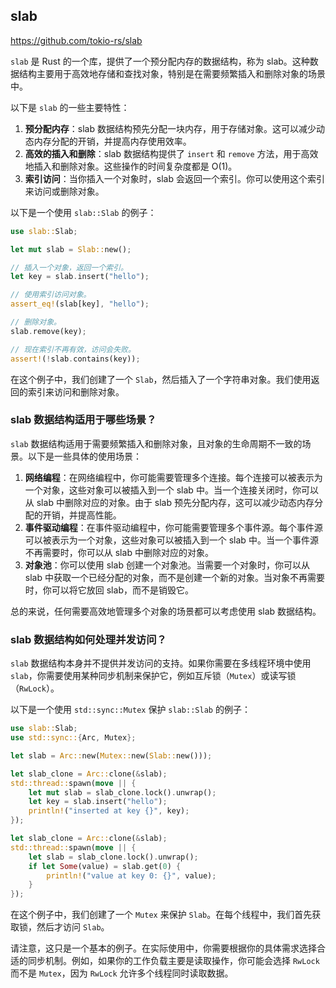 ## slab

https://github.com/tokio-rs/slab

`slab` 是 Rust 的一个库，提供了一个预分配内存的数据结构，称为 slab。这种数据结构主要用于高效地存储和查找对象，特别是在需要频繁插入和删除对象的场景中。

以下是 `slab` 的一些主要特性：

1. **预分配内存**：slab 数据结构预先分配一块内存，用于存储对象。这可以减少动态内存分配的开销，并提高内存使用效率。
2. **高效的插入和删除**：slab 数据结构提供了 `insert` 和 `remove` 方法，用于高效地插入和删除对象。这些操作的时间复杂度都是 O(1)。
3. **索引访问**：当你插入一个对象时，slab 会返回一个索引。你可以使用这个索引来访问或删除对象。

以下是一个使用 `slab::Slab` 的例子：

```rust
use slab::Slab;

let mut slab = Slab::new();

// 插入一个对象，返回一个索引。
let key = slab.insert("hello");

// 使用索引访问对象。
assert_eq!(slab[key], "hello");

// 删除对象。
slab.remove(key);

// 现在索引不再有效，访问会失败。
assert!(!slab.contains(key));
```

在这个例子中，我们创建了一个 `Slab`，然后插入了一个字符串对象。我们使用返回的索引来访问和删除对象。

### slab 数据结构适用于哪些场景？

`slab` 数据结构适用于需要频繁插入和删除对象，且对象的生命周期不一致的场景。以下是一些具体的使用场景：

1. **网络编程**：在网络编程中，你可能需要管理多个连接。每个连接可以被表示为一个对象，这些对象可以被插入到一个 slab 中。当一个连接关闭时，你可以从 slab 中删除对应的对象。由于 slab 预先分配内存，这可以减少动态内存分配的开销，并提高性能。
2. **事件驱动编程**：在事件驱动编程中，你可能需要管理多个事件源。每个事件源可以被表示为一个对象，这些对象可以被插入到一个 slab 中。当一个事件源不再需要时，你可以从 slab 中删除对应的对象。
3. **对象池**：你可以使用 slab 创建一个对象池。当需要一个对象时，你可以从 slab 中获取一个已经分配的对象，而不是创建一个新的对象。当对象不再需要时，你可以将它放回 slab，而不是销毁它。

总的来说，任何需要高效地管理多个对象的场景都可以考虑使用 slab 数据结构。

### slab 数据结构如何处理并发访问？

`slab` 数据结构本身并不提供并发访问的支持。如果你需要在多线程环境中使用 `slab`，你需要使用某种同步机制来保护它，例如互斥锁（`Mutex`）或读写锁（`RwLock`）。

以下是一个使用 `std::sync::Mutex` 保护 `slab::Slab` 的例子：

```rust
use slab::Slab;
use std::sync::{Arc, Mutex};

let slab = Arc::new(Mutex::new(Slab::new()));

let slab_clone = Arc::clone(&slab);
std::thread::spawn(move || {
    let mut slab = slab_clone.lock().unwrap();
    let key = slab.insert("hello");
    println!("inserted at key {}", key);
});

let slab_clone = Arc::clone(&slab);
std::thread::spawn(move || {
    let slab = slab_clone.lock().unwrap();
    if let Some(value) = slab.get(0) {
        println!("value at key 0: {}", value);
    }
});
```

在这个例子中，我们创建了一个 `Mutex` 来保护 `Slab`。在每个线程中，我们首先获取锁，然后才访问 `Slab`。

请注意，这只是一个基本的例子。在实际使用中，你需要根据你的具体需求选择合适的同步机制。例如，如果你的工作负载主要是读取操作，你可能会选择 `RwLock` 而不是 `Mutex`，因为 `RwLock` 允许多个线程同时读取数据。